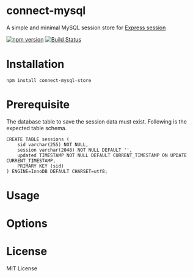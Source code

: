 # connect-mysql

A simple and minimal MySQL session store for [Express session](https://github.com/expressjs/session)

[![npm version](https://badge.fury.io/js/connect-mysql-store.svg)](http://badge.fury.io/js/connect-mongo-store)
[![Build Status](https://travis-ci.org/xuefengwang/connect-mysql.svg?branch=master)](https://travis-ci.org/xuefengwang/connect-mysql)

# Installation

```
npm install connect-mysql-store
```

# Prerequisite

The database table to save the session data must exist. Following is the expected table schema.

```
CREATE TABLE sessions (
    sid varchar(255) NOT NULL,
    session varchar(2048) NOT NULL DEFAULT '',
    updated TIMESTAMP NOT NULL DEFAULT CURRENT_TIMESTAMP ON UPDATE CURRENT_TIMESTAMP,
    PRIMARY KEY (sid)
) ENGINE=InnoDB DEFAULT CHARSET=utf8;
```

# Usage



# Options



# License

MIT License
